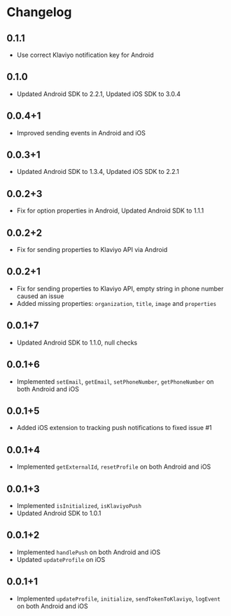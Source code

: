 # Changelog

## 0.1.1

* Use correct Klaviyo notification key for Android

## 0.1.0

* Updated Android SDK to 2.2.1, Updated iOS SDK to 3.0.4

## 0.0.4+1

* Improved sending events in Android and iOS

## 0.0.3+1

* Updated Android SDK to 1.3.4, Updated iOS SDK to 2.2.1

## 0.0.2+3

* Fix for option properties in Android, Updated Android SDK to 1.1.1

## 0.0.2+2

* Fix for sending properties to Klaviyo API via Android

## 0.0.2+1

* Fix for sending properties to Klaviyo API, empty string in phone number caused an issue
* Added missing properties: `organization`, `title`, `image` and `properties`

## 0.0.1+7

* Updated Android SDK to 1.1.0, null checks

## 0.0.1+6

* Implemented `setEmail`, `getEmail`, `setPhoneNumber`, `getPhoneNumber` on both Android and iOS

## 0.0.1+5

* Added iOS extension to tracking push notifications to fixed issue #1

## 0.0.1+4

* Implemented `getExternalId`, `resetProfile` on both Android and iOS

## 0.0.1+3

* Implemented `isInitialized`, `isKlaviyoPush`
* Updated Android SDK to 1.0.1

## 0.0.1+2

* Implemented `handlePush` on both Android and iOS
* Updated `updateProfile` on iOS

## 0.0.1+1

* Implemented `updateProfile`, `initialize`, `sendTokenToKlaviyo`, `logEvent` on both Android and iOS
